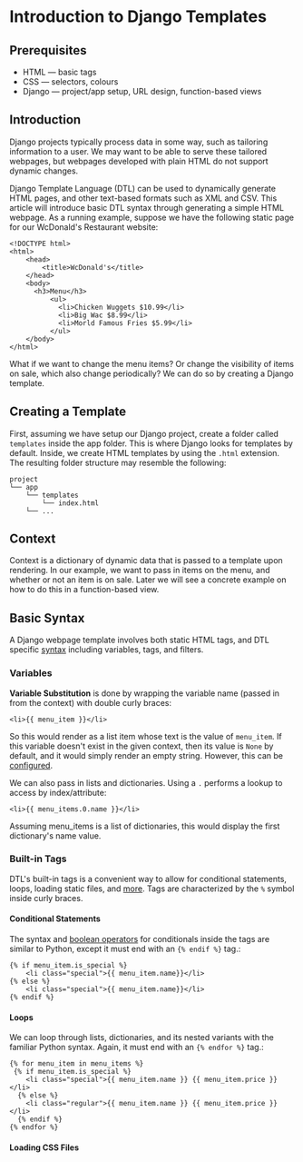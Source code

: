 # Introduction to Django Templates

## Prerequisites
- HTML &mdash; basic tags
- CSS &mdash; selectors, colours
- Django &mdash; project/app setup, URL design, function-based views

## Introduction 
Django projects typically process data in some way, such as tailoring information to a user. We may want to be able to serve these tailored webpages, but webpages developed with plain HTML do not support dynamic changes.

Django Template Language (DTL) can be used to dynamically generate HTML pages, and other text-based formats such as XML and CSV. This article will introduce basic DTL syntax through generating a simple HTML webpage. As a running example, suppose we have the following static page for our WcDonald's Restaurant website:

```
<!DOCTYPE html>
<html>
    <head>
        <title>WcDonald's</title>
    </head>
    <body>
      <h3>Menu</h3>
          <ul>
            <li>Chicken Wuggets $10.99</li>
            <li>Big Wac $8.99</li>
            <li>Morld Famous Fries $5.99</li>
          </ul>
    </body>
</html>
```

What if we want to change the menu items? Or change the visibility of items on sale, which also change periodically? We can do so by creating a Django template.

## Creating a Template
First, assuming we have setup our Django project, create a folder called `templates` inside the app folder. This is where Django looks for templates by default. Inside, we create HTML templates by using the `.html` extension. The resulting folder structure may resemble the following: 

```
project
└── app
    └── templates
        └── index.html
    └── ...
```

## Context
Context is a dictionary of dynamic data that is passed to a template upon rendering. In our example, we want to pass in items on the menu, and whether or not an item is on sale. Later we will see a concrete example on how to do this in a function-based view.

## Basic Syntax
A Django webpage template involves both static HTML tags, and DTL specific [syntax](https://docs.djangoproject.com/en/4.2/topics/templates/#syntax) including variables, tags, and filters.

### Variables
**Variable Substitution** is done by wrapping the variable name (passed in from the context) with double curly braces: 
```
<li>{{ menu_item }}</li>
```
So this would render as a list item whose text is the value of `menu_item`. If this variable doesn't exist in the given context, then its value is `None` by default, and it would simply render an empty string. However, this can be [configured](https://docs.djangoproject.com/en/1.11/ref/templates/api/#how-invalid-variables-are-handled).

We can also pass in lists and dictionaries. Using a `.` performs a lookup to access by index/attribute:

```
<li>{{ menu_items.0.name }}</li>
```
Assuming menu_items is a list of dictionaries, this would display the first dictionary's name value.

### Built-in Tags
DTL's built-in tags is a convenient way to allow for conditional statements, loops, loading static files, and [more](https://docs.djangoproject.com/en/4.2/ref/templates/builtins/). Tags are characterized by the `%` symbol inside curly braces.

#### Conditional Statements
The syntax and [boolean operators](https://docs.djangoproject.com/en/4.2/ref/templates/builtins/#boolean-operators) for conditionals inside the tags are similar to Python, except it must end with an `{% endif %}` tag.:
```
{% if menu_item.is_special %}
    <li class="special">{{ menu_item.name}}</li>
{% else %}
    <li class="special">{{ menu_item.name}}</li>
{% endif %}
```

#### Loops
We can loop through lists, dictionaries, and its nested variants with the familiar Python syntax. Again, it must end with an `{% endfor %}` tag.:

```
{% for menu_item in menu_items %}
 {% if menu_item.is_special %}
    <li class="special">{{ menu_item.name }} {{ menu_item.price }}</li>
  {% else %}
    <li class="regular">{{ menu_item.name }} {{ menu_item.price }}</li>
  {% endif %}
{% endfor %}
```
#### Loading CSS Files




 

